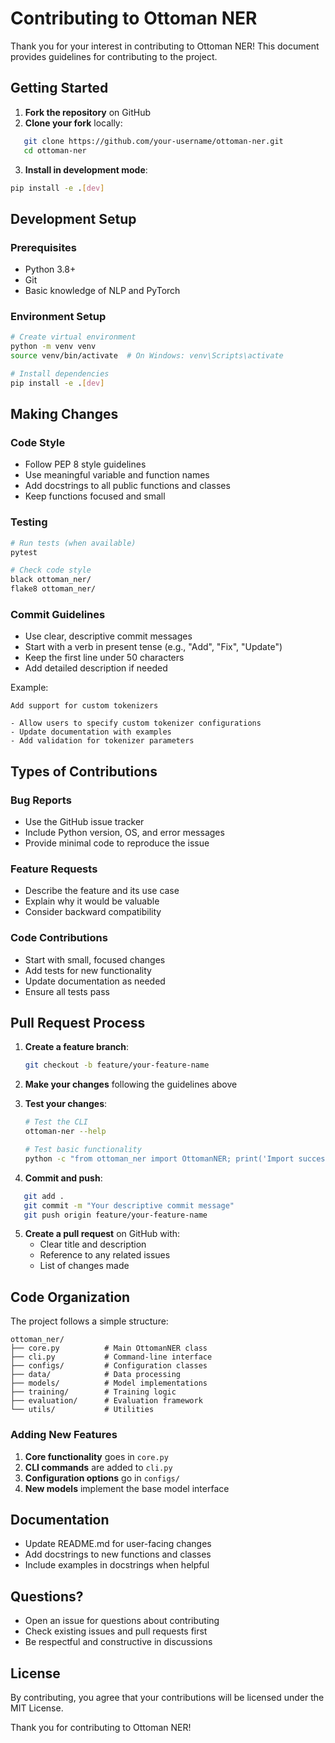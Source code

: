# Contributing to Ottoman NER

Thank you for your interest in contributing to Ottoman NER! This document provides guidelines for contributing to the project.

## Getting Started

1. **Fork the repository** on GitHub
2. **Clone your fork** locally:
```bash
   git clone https://github.com/your-username/ottoman-ner.git
   cd ottoman-ner
```
3. **Install in development mode**:
```bash
pip install -e .[dev]
```

## Development Setup

### Prerequisites
- Python 3.8+
- Git
- Basic knowledge of NLP and PyTorch

### Environment Setup
```bash
# Create virtual environment
python -m venv venv
source venv/bin/activate  # On Windows: venv\Scripts\activate

# Install dependencies
pip install -e .[dev]
```

## Making Changes

### Code Style
- Follow PEP 8 style guidelines
- Use meaningful variable and function names
- Add docstrings to all public functions and classes
- Keep functions focused and small

### Testing
```bash
# Run tests (when available)
pytest

# Check code style
black ottoman_ner/
flake8 ottoman_ner/
```

### Commit Guidelines
- Use clear, descriptive commit messages
- Start with a verb in present tense (e.g., "Add", "Fix", "Update")
- Keep the first line under 50 characters
- Add detailed description if needed

Example:
```
Add support for custom tokenizers

- Allow users to specify custom tokenizer configurations
- Update documentation with examples
- Add validation for tokenizer parameters
```

## Types of Contributions

### Bug Reports
- Use the GitHub issue tracker
- Include Python version, OS, and error messages
- Provide minimal code to reproduce the issue

### Feature Requests
- Describe the feature and its use case
- Explain why it would be valuable
- Consider backward compatibility

### Code Contributions
- Start with small, focused changes
- Add tests for new functionality
- Update documentation as needed
- Ensure all tests pass

## Pull Request Process

1. **Create a feature branch**:
   ```bash
   git checkout -b feature/your-feature-name
   ```

2. **Make your changes** following the guidelines above

3. **Test your changes**:
   ```bash
   # Test the CLI
   ottoman-ner --help
   
   # Test basic functionality
   python -c "from ottoman_ner import OttomanNER; print('Import successful')"
   ```

4. **Commit and push**:
```bash
   git add .
   git commit -m "Your descriptive commit message"
   git push origin feature/your-feature-name
   ```

5. **Create a pull request** on GitHub with:
   - Clear title and description
   - Reference to any related issues
   - List of changes made

## Code Organization

The project follows a simple structure:

```
ottoman_ner/
├── core.py          # Main OttomanNER class
├── cli.py           # Command-line interface
├── configs/         # Configuration classes
├── data/            # Data processing
├── models/          # Model implementations
├── training/        # Training logic
├── evaluation/      # Evaluation framework
└── utils/           # Utilities
```

### Adding New Features

1. **Core functionality** goes in `core.py`
2. **CLI commands** are added to `cli.py`
3. **Configuration options** go in `configs/`
4. **New models** implement the base model interface

## Documentation

- Update README.md for user-facing changes
- Add docstrings to new functions and classes
- Include examples in docstrings when helpful

## Questions?

- Open an issue for questions about contributing
- Check existing issues and pull requests first
- Be respectful and constructive in discussions

## License

By contributing, you agree that your contributions will be licensed under the MIT License.

Thank you for contributing to Ottoman NER!

